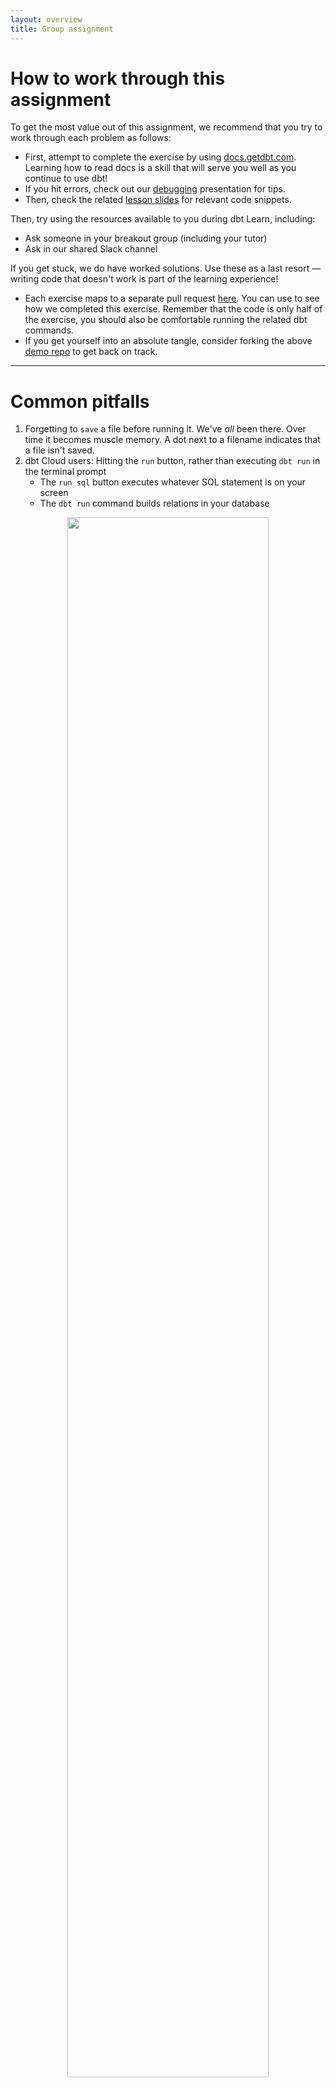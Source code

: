 ```yaml
---
layout: overview
title: Group assignment
---
```


# How to work through this assignment

To get the most value out of this assignment, we recommend that you try to work through each problem as follows:
* First, attempt to complete the exercise by using [docs.getdbt.com](https://docs.getdbt.com/). Learning how to read docs is a skill that will serve you well as you continue to use dbt!
* If you hit errors, check out our [debugging](debugging) presentation for tips.
* Then, check the related [lesson slides](https://learn.getdbt.com/lessons) for relevant code snippets.

Then, try using the resources available to you during dbt Learn, including:
* Ask someone in your breakout group (including your tutor)
* Ask in our shared Slack channel

If you get stuck, we do have worked solutions. Use these as a last resort — writing code that doesn't work is part of the learning experience!
* Each exercise maps to a separate pull request [here](https://github.com/fishtown-analytics/dbt-learn-demo/pulls?q=is%3Apr+is%3Amerged+). You can use to see how we completed this exercise. Remember that the code is only half of the exercise, you should also be comfortable running the related dbt commands.
* If you get yourself into an absolute tangle, consider forking the above [demo repo](https://github.com/fishtown-analytics/dbt-learn-demo/) to get back on track.

---

# Common pitfalls

1. Forgetting to `save` a file before running it. We've _all_ been there. Over time it becomes muscle memory. A dot next to a filename indicates that a file isn't saved.
2. dbt Cloud users: Hitting the `run` button, rather than executing `dbt run` in the terminal prompt
    * The `run sql` button executes whatever SQL statement is on your screen
    * The `dbt run` command builds relations in your database
<center>
<img src="/ui/img{{page.id}}/run-sql-vs-dbt-run.png" style="width: 80%;">
</center>

---

# Prerequisites

Before going further, make sure:
1. You have completed the [pre-work](https://docs.getdbt.com/learn/setting-up/)
2. You have added a `fct_orders` model to your project (from [this morning's session](dbt-fundamentals#working-session))
3. Your project is in a repository owned by your personal GitHub account, and is set to public
4. You can run `dbt run` and `dbt test` without any errors

If you need any help with these, please let us know.

---

# Follow a git flow
For each exercise, we recommend you follow a git flow.
1. Checkout a new branch¹:
    - **dbt CLI:** In the terminal: `git checkout -b name-of-exercise`
    - **dbt Cloud:** Click the `create a new branch` button (see below)
2. Make your changes, ensure they work, and then commit your changes¹
3. Open up a pull request²
    - Navigate to your repository in GitHub
    - Click the "New pull request" button
4. [Bonus] Assign it to a classmate to review:
    - You will need to add your classmate as a [collaborator](https://help.github.jp/enterprise/2.11/user/articles/inviting-collaborators-to-a-personal-repository/)
<center>
<img src="/ui/img{{page.id}}/create-new-branch.png" style="width: 50%;">
</center>

¹Stuck on what to name your branch or what a good commit message it? We've got a [guide for that](https://github.com/fishtown-analytics/corp/blob/master/git-guide.md)!
²Check out our tips on good pull requests [here](pull-requests)

---

### 1. Refactor your project

Based on our discussion in [Designing a data modeling project](modeling-project-design), refactor your project to be consistent with how we (Fishtown) structure our dbt projects. Consider
* model naming
* organization within directories

#### Related resources:
* [Discourse article on structuring projects](https://discourse.getdbt.com/t/how-we-structure-our-dbt-projects/355)

### 2. Add more tests to your project

* Ensure that your `orders` model has at least one test on it (and it passes)

#### Related resources:
* [docs.getdbt.com](https://docs.getdbt.com/docs/testing#section-schema-tests)

### 3. Add sources to your project
* Add `sources` for our two data sources: `jaffle_shop` and `stripe`
* Update your `raw.<schema>.<table>` references in your models with {% raw %}`{{ source() }}`{% endraw %} functions
* Add a freshness block to at least one source (find a table that has a column that indicates when the row was loaded), and snapshot the freshness
* Add tests to these sources, and try running these tests

#### Related resources:
* [docs.getdbt.com](https://docs.getdbt.com/docs/using-sources)

### 4. Add documentation to your project
* Add a description for one (or all!) of the following:
    * a model
    * a source
    * a column
* Use a docs block for one of your descriptions
* [dbt CLI users only] Generate the documentation website locally

#### Related resources
* [docs.getdbt.com](https://docs.getdbt.com/docs/documentation)

---

# Additional exercises
If you get through the above exercises, feel free to keep going with these 👇

### Set up your dbt project to run on a schedule and in CI
* Create a deployment environment (related [tutorial](https://docs.getdbt.com/tutorial/deploy-your-project/))
* Create a job that runs on a schedule
* Set up continuous integration for the job (related [docs](https://docs.getdbt.com/tutorial/deploy-your-project/))

### Polish your project
* Skip ahead to tomorrow's lesson on [polishing a dbt project](polish-project), and try implementing some of these recommendations in your own project!
* If you just implemented CI, confirm that you get a ✅ on your PR before merging it

### Ask for a tutor review!
* If you've finished this assignment and want some feedback on code style, ask your tutor to review your work.
* Or, if you're already using dbt, use this time to get some feedback on your company's dbt project.
